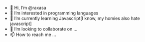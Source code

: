- 👋 Hi, I’m @raxasa
- 👀 I’m interested in programming languages
- 🌱 I’m currently learning Javascript[I know, my homies also hate javascript]
- 💞️ I’m looking to collaborate on ...
- 📫 How to reach me ...

<!---
raxasa/raxasa is a ✨ special ✨ repository because its `README.md` (this file) appears on your GitHub profile.
You can click the Preview link to take a look at your changes.
--->
